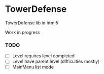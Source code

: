 # TowerDefense
TowerDefense lib in html5

Work in progress

### TODO
- [ ] Level requires level completed
- [ ] Level have parent level (difficulties mostly)
- [ ] MainMenu list mode
